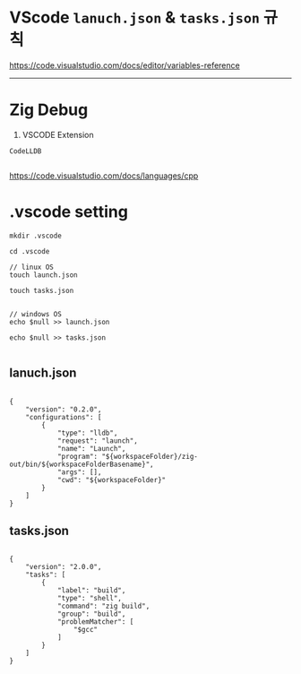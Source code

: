 # VScode ```lanuch.json``` & ```tasks.json``` 규칙

https://code.visualstudio.com/docs/editor/variables-reference

<hr>

# Zig Debug

1. VSCODE Extension 

```
CodeLLDB


```

https://code.visualstudio.com/docs/languages/cpp


# .vscode setting

```
mkdir .vscode

cd .vscode

// linux OS
touch launch.json

touch tasks.json


// windows OS
echo $null >> launch.json

echo $null >> tasks.json


```

## lanuch.json

```

{
    "version": "0.2.0",
    "configurations": [
        {
            "type": "lldb",
            "request": "launch",
            "name": "Launch",
            "program": "${workspaceFolder}/zig-out/bin/${workspaceFolderBasename}",
            "args": [],
            "cwd": "${workspaceFolder}"
        }
    ]
}

```

## tasks.json

```

{
    "version": "2.0.0",
    "tasks": [
        {
            "label": "build",
            "type": "shell",
            "command": "zig build",
            "group": "build",
            "problemMatcher": [
                "$gcc"
            ]
        }
    ]
}

```